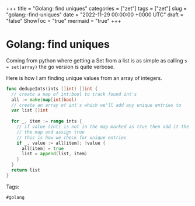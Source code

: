 +++
title = "Golang: find uniques"
categories = ["zet"]
tags = ["zet"]
slug = "golang:-find-uniques"
date = "2022-11-29 00:00:00 +0000 UTC"
draft = "false"
ShowToc = "true"
mermaid = "true"
+++

# Golang: find uniques

Coming from python where getting a Set from a list is as simple as calling
`s = set(array)` the go version is quite verbose.

Here is how I am finding unique values from an array of integers.

```go
func dedupeInts(ints []int) []int {
  // create a map of int:bool to track found int's
  all := make(map[int]bool)
  // create an array of int's which we'll add any unique entries to
  var list []int
  
  for _, item := range ints {
    // if value (int) is not in the map marked as true then add it the
    // the map and assign true
    // this is how we check for unique entries
    if _, value := all[item]; !value {
      all[item] = true
      list = append(list, item)
    }
  }
  return list
}
```

Tags:

    #golang
